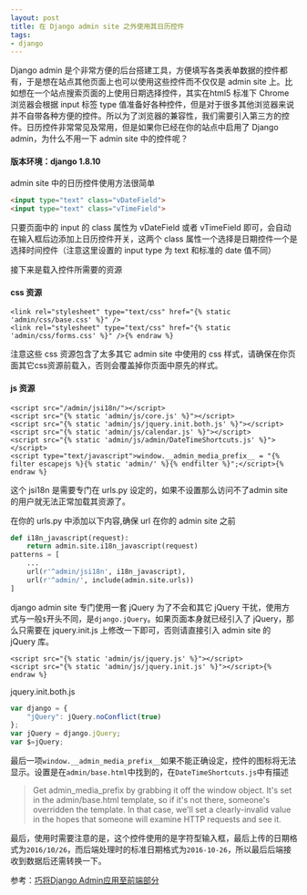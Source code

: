 ```yaml
---
layout: post
title: 在 Django admin site 之外使用其日历控件
tags:
- django
---
```


Django admin 是个非常方便的后台搭建工具，方便填写各类表单数据的控件都有，于是想在站点其他页面上也可以使用这些控件而不仅仅是 admin site 上。比如想在一个站点搜索页面的上使用日期选择控件，其实在html5 标准下 Chrome 浏览器会根据 input 标签 type 值准备好各种控件，但是对于很多其他浏览器来说并不自带各种方便的控件。所以为了浏览器的兼容性，我们需要引入第三方的控件。日历控件非常常见及常用，但是如果你已经在你的站点中启用了 Django admin，为什么不用一下 admin site 中的控件呢？

#### 版本环境：django 1.8.10

admin site 中的日历控件使用方法很简单

```html
<input type="text" class="vDateField">
<input type="text" class="vTimeField">
```
只要页面中的 input 的 class 属性为 vDateField 或者 vTimeField 即可，会自动在输入框后边添加上日历控件开关，这两个 class 属性一个选择是日期控件一个是选择时间控件（注意这里设置的 input type 为 text 和标准的 date 值不同）

接下来是载入控件所需要的资源

#### css 资源

```html{% raw %}
<link rel="stylesheet" type="text/css" href="{% static 'admin/css/base.css' %}" />
<link rel="stylesheet" type="text/css" href="{% static 'admin/css/forms.css' %}" />{% endraw %}
```

注意这些 css 资源包含了太多其它 admin site 中使用的 css 样式，请确保在你页面其它css资源前载入，否则会覆盖掉你页面中原先的样式。

#### js 资源

```html{% raw %}
<script src="/admin/jsi18n/"></script>
<script src="{% static 'admin/js/core.js' %}"></script>
<script src="{% static 'admin/js/jquery.init.both.js' %}"></script>
<script src="{% static 'admin/js/calendar.js' %}"></script>
<script src="{% static 'admin/js/admin/DateTimeShortcuts.js' %}"></script>
<script type="text/javascript">window.__admin_media_prefix__ = "{% filter escapejs %}{% static 'admin/' %}{% endfilter %}";</script>{% endraw %}
```
这个 jsi18n 是需要专门在 urls.py 设定的，如果不设置那么访问不了admin site 的用户就无法正常加载其资源了。

在你的 urls.py 中添加以下内容,确保 url 在你的 admin site 之前

```python
def i18n_javascript(request):
    return admin.site.i18n_javascript(request)
patterns = [
    ...
    url(r'^admin/jsi18n', i18n_javascript),
    url(r'^admin/', include(admin.site.urls))
]
```

django admin site 专门使用一套 jQuery 为了不会和其它 jQuery 干扰，使用方式与一般`$`开头不同，是`django.jQuery`。如果页面本身就已经引入了 jQuery，那么只需要在 jquery.init.js 上修改一下即可，否则请直接引入 admin site 的 jQuery 库。
	
``` html{% raw %}
<script src="{% static 'admin/js/jquery.js' %}"></script>
<script src="{% static 'admin/js/jquery.init.js' %}"></script>{% endraw %}
```

jquery.init.both.js

```javascript
var django = {
    "jQuery": jQuery.noConflict(true)
};
var jQuery = django.jQuery;
var $=jQuery;
```
	
最后一项`window.__admin_media_prefix__`如果不能正确设定，控件的图标将无法显示。设置是在`admin/base.html`中找到的，在`DateTimeShortcuts.js`中有描述

>Get admin_media_prefix by grabbing it off the window object. It's set in the admin/base.html template, so if it's not there, someone's overridden the template. In that case, we'll set a clearly-invalid value in the hopes that someone will examine HTTP requests and see it.


最后，使用时需要注意的是，这个控件使用的是字符型输入框，最后上传的日期格式为`2016/10/26`，而后端处理时的标准日期格式为`2016-10-26`，所以最后后端接收到数据后还需转换一下。

参考：[巧将Django Admin应用至前端部分
](https://imtx.me/archives/1454.html)

